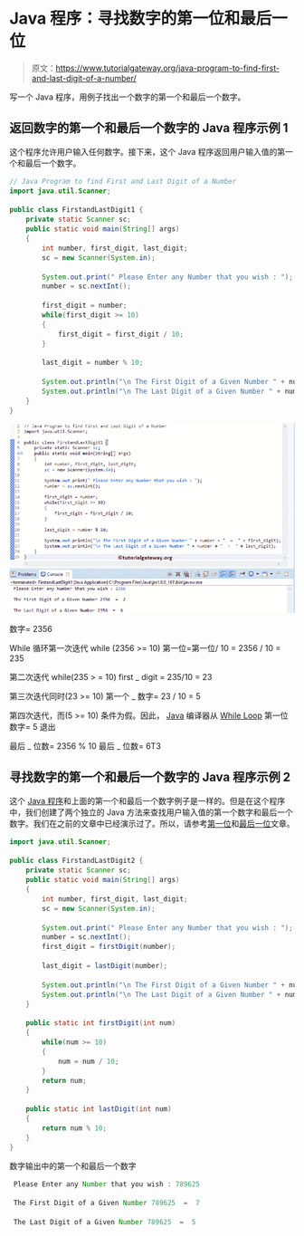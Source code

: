 # Java 程序：寻找数字的第一位和最后一位

> 原文：<https://www.tutorialgateway.org/java-program-to-find-first-and-last-digit-of-a-number/>

写一个 Java 程序，用例子找出一个数字的第一个和最后一个数字。

## 返回数字的第一个和最后一个数字的 Java 程序示例 1

这个程序允许用户输入任何数字。接下来，这个 Java 程序返回用户输入值的第一个和最后一个数字。

```java
// Java Program to find First and Last Digit of a Number
import java.util.Scanner;

public class FirstandLastDigit1 {
	private static Scanner sc;
	public static void main(String[] args) 
	{
		int number, first_digit, last_digit;
		sc = new Scanner(System.in);

		System.out.print(" Please Enter any Number that you wish : ");
		number = sc.nextInt();	

		first_digit = number;
		while(first_digit >= 10)
		{
			first_digit = first_digit / 10;
		}	

		last_digit = number % 10;

		System.out.println("\n The First Digit of a Given Number " + number + "  =  " + first_digit);
		System.out.println("\n The Last Digit of a Given Number " + number + "  =  " + last_digit);
	}
}
```

![Java Program to find First and Last Digit of a Number 1](img/21a958708af568177d405b016d38ce6d.png)

数字= 2356

While 循环第一次迭代 while (2356 >= 10)
第一位=第一位/ 10 = 2356 / 10 = 235

第二次迭代 while(235 > = 10)
first _ digit = 235/10 = 23

第三次迭代同时(23 >= 10)
第一个 _ 数字= 23 / 10 = 5

第四次迭代，而(5 >= 10)
条件为假。因此， [Java](https://www.tutorialgateway.org/java-tutorial/) 编译器从 [While Loop](https://www.tutorialgateway.org/java-while-loop/)
第一位数字= 5 退出

最后 _ 位数= 2356 % 10
最后 _ 位数= 6T3

## 寻找数字的第一个和最后一个数字的 Java 程序示例 2

这个 [Java 程序](https://www.tutorialgateway.org/learn-java-programs/)和上面的第一个和最后一个数字例子是一样的。但是在这个程序中，我们创建了两个独立的 Java 方法来查找用户输入值的第一个数字和最后一个数字。我们在之前的文章中已经演示过了。所以，请参考[第一位](https://www.tutorialgateway.org/java-program-to-find-first-digit-of-a-number/)和[最后一位](https://www.tutorialgateway.org/java-program-to-find-last-digit-of-a-number/)文章。

```java
import java.util.Scanner;

public class FirstandLastDigit2 {
	private static Scanner sc;
	public static void main(String[] args) 
	{
		int number, first_digit, last_digit;
		sc = new Scanner(System.in);

		System.out.print(" Please Enter any Number that you wish : ");
		number = sc.nextInt();	
		first_digit = firstDigit(number);

		last_digit = lastDigit(number);

		System.out.println("\n The First Digit of a Given Number " + number + "  =  " + first_digit);	
		System.out.println("\n The Last Digit of a Given Number " + number + "  =  " + last_digit);
	}

	public static int firstDigit(int num)
	{
		while(num >= 10)
		{
			num = num / 10;
		}	
		return num;	
	}

	public static int lastDigit(int num)
	{
		return num % 10;	
	}
}
```

数字输出中的第一个和最后一个数字

```java
 Please Enter any Number that you wish : 789625

 The First Digit of a Given Number 789625  =  7

 The Last Digit of a Given Number 789625  =  5
```